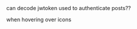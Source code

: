 <npm install moment>
<yarn add jwt-decode> can decode jwtoken
<yarn add apollo-link-context> used to authenticate posts??

<!-- THINGS TO ADD -->
<Pop-ups> when hovering over icons
